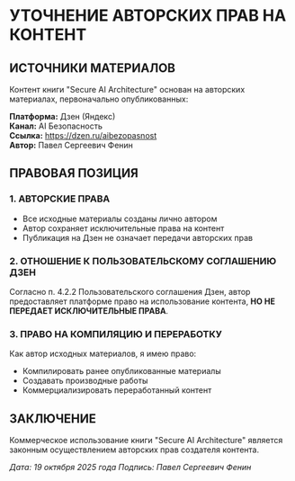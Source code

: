 # УТОЧНЕНИЕ АВТОРСКИХ ПРАВ НА КОНТЕНТ

## ИСТОЧНИКИ МАТЕРИАЛОВ

Контент книги "Secure AI Architecture" основан на авторских материалах, первоначально опубликованных:

**Платформа:** Дзен (Яндекс)  
**Канал:** AI Безопасность  
**Ссылка:** https://dzen.ru/aibezopasnost  
**Автор:** Павел Сергеевич Фенин

## ПРАВОВАЯ ПОЗИЦИЯ

### 1. АВТОРСКИЕ ПРАВА
- Все исходные материалы созданы лично автором
- Автор сохраняет исключительные права на контент  
- Публикация на Дзен не означает передачи авторских прав

### 2. ОТНОШЕНИЕ К ПОЛЬЗОВАТЕЛЬСКОМУ СОГЛАШЕНИЮ ДЗЕН
Согласно п. 4.2.2 Пользовательского соглашения Дзен, автор предоставляет платформе право на использование контента, **НО НЕ ПЕРЕДАЕТ ИСКЛЮЧИТЕЛЬНЫЕ ПРАВА**.

### 3. ПРАВО НА КОМПИЛЯЦИЮ И ПЕРЕРАБОТКУ
Как автор исходных материалов, я имею право:
- Компилировать ранее опубликованные материалы
- Создавать производные работы  
- Коммерциализировать переработанный контент

## ЗАКЛЮЧЕНИЕ

Коммерческое использование книги "Secure AI Architecture" является законным осуществлением авторских прав создателя контента.

*Дата: 19 октября 2025 года*
*Подпись: Павел Сергеевич Фенин*
